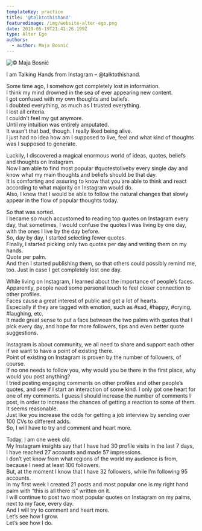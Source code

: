```yaml
---
templateKey: practice
title: '@talktothishand'
featuredimage: /img/website-alter-ego.png
date: 2019-05-19T21:41:26.199Z
type: Alter Ego​
authors:
  - author: Maja Bosnić
---
```

![© Maja Bosnić](/img/website-alter-ego.png "One line of Instagram grid for @talktothishand © Maja Bosnić")

I am Talking Hands from Instagram – @talktothishand.

Some time ago, I somehow got completely lost in information. \
I think my mind drowned in the sea of ever appearing new content. \
I got confused with my own thoughts and beliefs. \
I doubted everything, as much as I trusted everything. \
I lost all criteria. \
I couldn’t feel my gut anymore. \
Until my intuition was entirely amputated. \
It wasn’t that bad, though. I really liked being alive. \
I just had no idea how am I supposed to live, feel and what kind of thoughts was I supposed to generate. 

Luckily, I discovered a magical enormous world of ideas, quotes, beliefs and thoughts on Instagram. \
Now I am able to find most popular #quotestoliveby every single day and know what my main thoughts and beliefs should be that day. \
It is comforting and assuring to know that you are able to think and react according to what majority on Instagram would do. \
Also, I knew that I would be able to follow the natural changes that slowly appear in the flow of popular thoughts today. 

So that was sorted. \
I became so much accustomed to reading top quotes on Instagram every day, that sometimes, I would confuse the quotes I was living by one day, with the ones I live by the day before. \
So, day by day, I started selecting fewer quotes. \
Finally, I started picking only two quotes per day and writing them on my hands. \
Quote per palm. \
And then I started publishing them, so that others could possibly remind me, too. Just in case I get completely lost one day. 

While living on Instagram, I learned about the importance of people’s faces. \
Apparently, people need some personal touch to feel closer connection to other profiles. \
Faces cause a great interest of public and get a lot of hearts. \
Especially if they are tagged with emotion, such as #sad, #happy, #crying, #laughing, etc. \
It made great sense to put a face between the two palms with quotes that I pick every day, and hope for more followers, tips and even better quote suggestions. 

Instagram is about community, we all need to share and support each other if we want to have a point of existing there. \
Point of existing on Instagram is proven by the number of followers, of course. \
If no one needs to follow you, why would you be there in the first place, why would you post anything? \
I tried posting engaging comments on other profiles and other people’s quotes, and see if I start an interaction of some kind. I only got one heart for one of my comments. I guess I should increase the number of comments I post, in order to increase the chances of getting a reaction to some of them. \
It seems reasonable. \
Just like you increase the odds for getting a job interview by sending over 100 CVs to different adds. \
So, I will have to try and comment and heart more. 

Today, I am one week old. \
My Instagram insights say that I have had 30 profile visits in the last 7 days, I have reached 27 accounts and made 57 impressions. \
I don’t yet know from what regions of the world my audience is from, because I need at least 100 followers. \
But, at the moment I know that I have 32 followers, while I’m following 95 accounts. \
In my first week I created 21 posts and most popular one is my right hand palm with “this is all there is” written on it. \
I will continue to post two most popular quotes on Instagram on my palms, next to my face, every day. \
And I will try to comment and heart more. \
Let’s see how I grow. \
Let’s see how I do.
